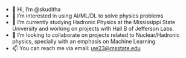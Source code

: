 - 👋 Hi, I’m @skuditha
- 👀 I’m interested in using AI/ML/DL to solve physics problems
- 🌱 I’m currently studying Hadronic Physics at the Mississippi State University and working on projects with Hall B of Jefferson Labs.
- 💞️ I’m looking to collaborate on projects related to Nuclear/Hadronic physics, specially with an emphasis on Machine Learning
- 📫 You can reach me via email: uw23@msstate.edu

<!---
skuditha/skuditha is a ✨ special ✨ repository because its `README.md` (this file) appears on your GitHub profile.
You can click the Preview link to take a look at your changes.
--->
